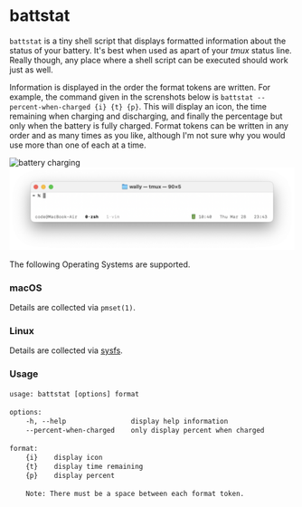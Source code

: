 # battstat

`battstat` is a tiny shell script that displays formatted information about the status of your battery. It's best when used as apart of your _tmux_ status line. Really though, any place where a shell script can be executed should work just as well.

Information is displayed in the order the format tokens are written. For example, the command given in the screnshots below is `battstat --percent-when-charged {i} {t} {p}`. This will display an icon, the time remaining when charging and discharging, and finally the percentage but only when the battery is fully charged. Format tokens can be written in any order and as many times as you like, although I'm not sure why you would use more than one of each at a time.

![battery charging](https://github.com/imwally/battstat/raw/master/img/charging.png)
![battery discharging](https://github.com/imwally/battstat/raw/master/img/discharging.png)

The following Operating Systems are supported.

### macOS

Details are collected via `pmset(1)`.

### Linux

Details are collected via [sysfs](https://en.wikipedia.org/wiki/Sysfs).

### Usage

```
usage: battstat [options] format

options:
    -h, --help                display help information
    --percent-when-charged    only display percent when charged

format:
    {i}    display icon
    {t}    display time remaining
    {p}    display percent

    Note: There must be a space between each format token.
```